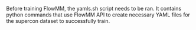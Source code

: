 Before training FlowMM, the yamls.sh script needs to be ran. It contains python commands that use FlowMM API to create necessary YAML files for the supercon dataset to successfully train.
